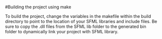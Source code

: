 #Building the project using make

To build the project, change the variables in the makefile within the build directory to point to the location of your SFML libraries and include files. Be sure to copy the .dll files from the SFML lib folder to the generated bin folder to dynamically link your project with SFML library. 